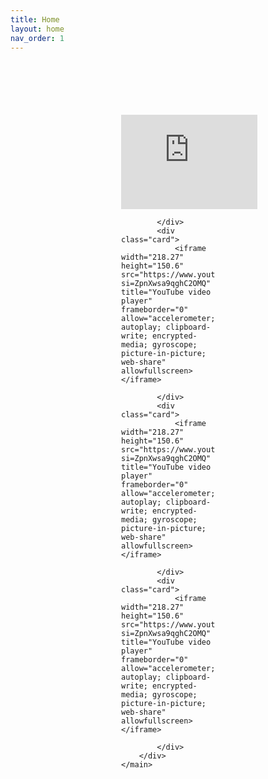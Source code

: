 ```yaml
---
title: Home
layout: home
nav_order: 1
---
```


    
<html lang="en">
<head>
    <meta charset="UTF-8">
    <meta http-equiv="X-UA-Compatible" content="IE=edge">
    <meta name="viewport" content="width=device-width, initial-scale=1.0">
    <title>Card Carousel</title>
    <link rel="stylesheet" href="styles.css">
<style>
        * {
            padding: 0;
            margin: 0;
        }
    
        .heading {
            color: white;
            text-align: center;
            font-family: system-ui;
            padding-top: 50px;
        }
    
        .cardContainer {
            display: flex;
            gap: 8px;
            align-items: center;
            justify-content: center;
            margin-top: 100px;
        }
    
        .card {
            position: relative;
            left: 0px;
            width: 150px;
            cursor: pointer;
            transition: all 0.2s ease-in-out;
        }
    
        .card img {
            width: 100%;
            border-radius: 10px;
            box-shadow: -7px -1px 11px 8px rgba(00, 00, 00, 0.2);
        }
    
        .card:not(:first-child) {
            margin-left: -50px;
        }
    
        .card:hover {
            transform: translateY(-20px);
        }
    
        .card:hover + .card {
            left: 50px;
        }
</style>

</head>
<body>
    <main>
        <div class="cardContainer">
            <div class="card">
               <iframe width="218.27" height="150.6" src="https://www.youtube.com/embed/HCkeFXyeJxg?si=ZpnXwsa9qghC2OMQ" title="YouTube video player" frameborder="0" allow="accelerometer; autoplay; clipboard-write; encrypted-media; gyroscope; picture-in-picture; web-share" allowfullscreen></iframe>

            </div>
            <div class="card">
                <iframe width="218.27" height="150.6" src="https://www.youtube.com/embed/HCkeFXyeJxg?si=ZpnXwsa9qghC2OMQ" title="YouTube video player" frameborder="0" allow="accelerometer; autoplay; clipboard-write; encrypted-media; gyroscope; picture-in-picture; web-share" allowfullscreen></iframe>

            </div>
            <div class="card">
                <iframe width="218.27" height="150.6" src="https://www.youtube.com/embed/HCkeFXyeJxg?si=ZpnXwsa9qghC2OMQ" title="YouTube video player" frameborder="0" allow="accelerometer; autoplay; clipboard-write; encrypted-media; gyroscope; picture-in-picture; web-share" allowfullscreen></iframe>

            </div>
            <div class="card">
                <iframe width="218.27" height="150.6" src="https://www.youtube.com/embed/HCkeFXyeJxg?si=ZpnXwsa9qghC2OMQ" title="YouTube video player" frameborder="0" allow="accelerometer; autoplay; clipboard-write; encrypted-media; gyroscope; picture-in-picture; web-share" allowfullscreen></iframe>

            </div>
        </div>
    </main>
</body>
</html>
